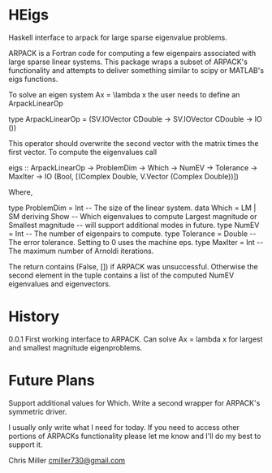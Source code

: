 HEigs
=====

Haskell interface to arpack for large sparse eigenvalue problems.

ARPACK is a Fortran code for computing a few eigenpairs associated with large sparse linear systems.
This package wraps a subset of ARPACK's functionality and attempts to deliver something similar to
scipy or MATLAB's eigs functions. 

To solve an eigen system Ax = \lambda x the user needs to define an ArpackLinearOp

type ArpackLinearOp = (SV.IOVector CDouble -> SV.IOVector CDouble -> IO ())

This operator should overwrite the second vector with the matrix times the first vector. To compute 
the eigenvalues call

eigs :: ArpackLinearOp -> ProblemDim -> Which -> NumEV -> Tolerance -> 
        MaxIter -> IO (Bool, [(Complex Double, V.Vector (Complex Double))])
        
Where, 

type ProblemDim = Int         -- The size of the linear system.
data Which = LM | SM deriving Show  -- Which eigenvalues to compute Largest magnitude or Smallest magnitude
                                    -- will support additional modes in future.
type NumEV = Int              -- The number of eigenpairs to compute.
type Tolerance = Double       -- The error tolerance. Setting to 0 uses the machine eps.
type MaxIter = Int            -- The maximum number of Arnoldi iterations.

The return contains (False, []) if ARPACK was unsuccessful.
Otherwise the second element in the tuple contains a list of the computed NumEV eigenvalues and eigenvectors.

History
=======

0.0.1 First working interface to ARPACK. Can solve Ax = lambda x for largest and smallest magnitude 
      eigenproblems.
      
Future Plans
============

Support additional values for Which.
Write a second wrapper for ARPACK's symmetric driver.

I usually only write what I need for today. If you need to access other portions of ARPACKs functionality
please let me know and I'll do my best to support it.

Chris Miller
cmiller730@gmail.com
